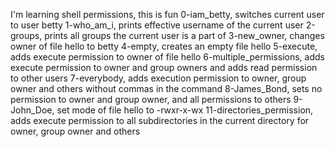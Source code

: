 I'm learning shell permissions, this is fun
0-iam_betty, switches current user to user betty
1-who_am_i, prints effective username of the current user
2-groups, prints all groups the current user is a part of
3-new_owner, changes owner of file hello to betty
4-empty, creates an empty file hello
5-execute, adds execute permission to owner of file hello
6-multiple_permissions, adds execute permission to owner and group owners and adds read permission to other users
7-everybody, adds execution permission to owner, group owner and others without commas in the command
8-James_Bond, sets no permission to owner and group owner, and all permissions to others
9-John_Doe, set mode of file hello to -rwxr-x-wx
11-directories_permission, adds execute permission to all subdirectories in the current directory for owner, group owner and others
